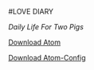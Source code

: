 #LOVE DIARY

*Daily Life For Two Pigs*

[Download Atom](http://120.27.114.115/atom-mac.zip)

[Download Atom-Config](http://120.27.114.115/atom_config.zip)
